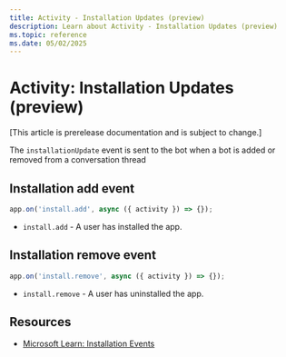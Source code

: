 ```yaml
---
title: Activity - Installation Updates (preview)
description: Learn about Activity - Installation Updates (preview)
ms.topic: reference
ms.date: 05/02/2025
---
```


# Activity: Installation Updates (preview)

[This article is prerelease documentation and is subject to change.]

The `installationUpdate` event is sent to the bot when a bot is added or removed from a conversation thread

## Installation add event

```typescript
app.on('install.add', async ({ activity }) => {});
```

- `install.add` - A user has installed the app.

## Installation remove event

```typescript
app.on('install.remove', async ({ activity }) => {});
```

- `install.remove` - A user has uninstalled the app.

## Resources

- [Microsoft Learn: Installation Events](/bots/how-to/conversations/subscribe-to-conversation-events#installation-update-event)